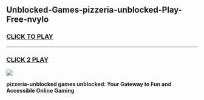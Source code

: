 
## Unblocked-Games-pizzeria-unblocked-Play-Free-nvylo
<h3>
<a href="https://premium76.site?title=pizzeria-unblocked&ref=10A">CLICK TO PLAY</a></h3>
<hr>

<h3>
<a href="https://premium76.site?title=pizzeria-unblocked&ref=10A">CLICK 2 PLAY</a>
  
</h3>

<a href="https://premium76.site?title=pizzeria-unblocked&ref=10A"><img src="https://clearcache.store/games.png"></a>


**pizzeria-unblocked games unblocked: Your Gateway to Fun and Accessible Online Gaming**
